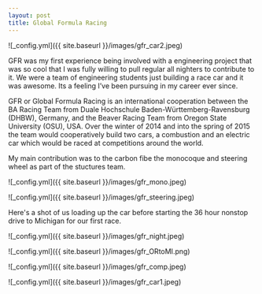 ```yaml
---
layout: post
title: Global Formula Racing
---
```


![_config.yml]({{ site.baseurl }}/images/gfr_car2.jpeg)

GFR was my first experience being involved with a engineering project that was so cool that I was fully willing to pull regular all nighters to contribute to it. We were a team of engineering students just building a race car and it was awesome. Its a feeling I’ve been pursuing in my career ever since. 

GFR or Global Formula Racing is an international cooperation between the BA Racing Team from Duale Hochschule Baden-Württemberg-Ravensburg (DHBW), Germany, and the Beaver Racing Team from Oregon State University (OSU), USA. Over the winter of 2014 and into the spring of 2015 the team would cooperatively build two cars, a combustion and an electric car which would be raced at competitions around the world. 

My main contribution was to the carbon fibe the monocoque and steering wheel as part of the stuctures team. 

![_config.yml]({{ site.baseurl }}/images/gfr_mono.jpeg)

![_config.yml]({{ site.baseurl }}/images/gfr_steering.jpeg)

Here's a shot of us loading up the car before starting the 36 hour nonstop drive to Michigan for our first race.

![_config.yml]({{ site.baseurl }}/images/gfr_night.jpeg)

![_config.yml]({{ site.baseurl }}/images/gfr_ORtoMI.png)

![_config.yml]({{ site.baseurl }}/images/gfr_comp.jpeg)

![_config.yml]({{ site.baseurl }}/images/gfr_car1.jpeg)
